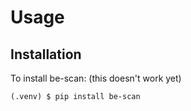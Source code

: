# Usage

## Installation

To install be-scan: (this doesn't work yet)

```console
(.venv) $ pip install be-scan
```

